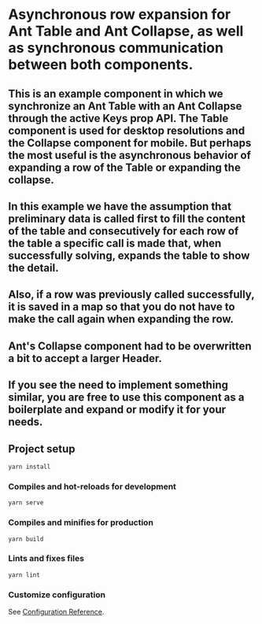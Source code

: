 # Asynchronous row expansion for Ant Table and Ant Collapse, as well as synchronous communication between both components.

## This is an example component in which we synchronize an Ant Table with an Ant Collapse through the active Keys prop API. The Table component is used for desktop resolutions and the Collapse component for mobile. But perhaps the most useful is the asynchronous behavior of expanding a row of the Table or expanding the collapse.

## In this example we have the assumption that preliminary data is called first to fill the content of the table and consecutively for each row of the table a specific call is made that, when successfully solving, expands the table to show the detail.

## Also, if a row was previously called successfully, it is saved in a map so that you do not have to make the call again when expanding the row.

## Ant's Collapse component had to be overwritten a bit to accept a larger Header.

## If you see the need to implement something similar, you are free to use this component as a boilerplate and expand or modify it for your needs.

## Project setup

```
yarn install
```

### Compiles and hot-reloads for development

```
yarn serve
```

### Compiles and minifies for production

```
yarn build
```

### Lints and fixes files

```
yarn lint
```

### Customize configuration

See [Configuration Reference](https://cli.vuejs.org/config/).
